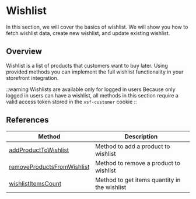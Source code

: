 # Wishlist
In this section, we will cover the basics of wishlist. We will show you how to fetch wishlist data, create new wishlist, and update existing wishlist.

## Overview
Wishlist is a list of products that customers want to buy later. Using provided methods you can implement the full wishlist functionality in your storefront integration.

::warning Wishlists are available only for logged in users
Because only logged in users can have a wishlist, all methods in this section require a valid access token stored in the `vsf-customer` cookie
::

## References
| Method                                                                             | Description                                  |
|------------------------------------------------------------------------------------|----------------------------------------------|
| [addProductToWishlist](../api/magento-sdk/addProductToWishList)       | Method to add a product to wishlist          |
| [removeProductsFromWishlist](../api/magento-sdk/removeProductsFromWishlist) | Method to remove a product to wishlist       |
| [wishlistItemsCount](../api/magento-sdk/wishlistItemsCount) | Method to get items quantity in the wishlist |
